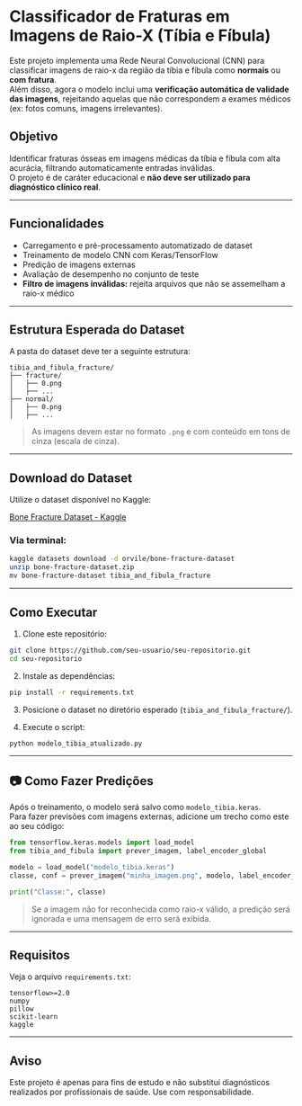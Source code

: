 
# Classificador de Fraturas em Imagens de Raio-X (Tíbia e Fíbula)

Este projeto implementa uma Rede Neural Convolucional (CNN) para classificar imagens de raio-x da região da tíbia e fíbula como **normais** ou **com fratura**.  
Além disso, agora o modelo inclui uma **verificação automática de validade das imagens**, rejeitando aquelas que não correspondem a exames médicos (ex: fotos comuns, imagens irrelevantes).

## Objetivo

Identificar fraturas ósseas em imagens médicas da tíbia e fíbula com alta acurácia, filtrando automaticamente entradas inválidas.  
O projeto é de caráter educacional e **não deve ser utilizado para diagnóstico clínico real**.

---

## Funcionalidades

- Carregamento e pré-processamento automatizado de dataset
- Treinamento de modelo CNN com Keras/TensorFlow
- Predição de imagens externas
- Avaliação de desempenho no conjunto de teste
- **Filtro de imagens inválidas:** rejeita arquivos que não se assemelham a raio-x médico

---

## Estrutura Esperada do Dataset

A pasta do dataset deve ter a seguinte estrutura:

```
tibia_and_fibula_fracture/
├── fracture/
│   ├── 0.png
│   ├── ...
├── normal/
│   ├── 0.png
│   ├── ...
```

> As imagens devem estar no formato `.png` e com conteúdo em tons de cinza (escala de cinza).

---

## Download do Dataset

Utilize o dataset disponível no Kaggle:

[Bone Fracture Dataset - Kaggle](https://www.kaggle.com/datasets/orvile/bone-fracture-dataset)

### Via terminal:

```bash
kaggle datasets download -d orvile/bone-fracture-dataset
unzip bone-fracture-dataset.zip
mv bone-fracture-dataset tibia_and_fibula_fracture
```

---

## Como Executar

1. Clone este repositório:

```bash
git clone https://github.com/seu-usuario/seu-repositorio.git
cd seu-repositorio
```

2. Instale as dependências:

```bash
pip install -r requirements.txt
```

3. Posicione o dataset no diretório esperado (`tibia_and_fibula_fracture/`).

4. Execute o script:

```bash
python modelo_tibia_atualizado.py
```

---

## 📷 Como Fazer Predições

Após o treinamento, o modelo será salvo como `modelo_tibia.keras`.  
Para fazer previsões com imagens externas, adicione um trecho como este ao seu código:

```python
from tensorflow.keras.models import load_model
from tibia_and_fibula import prever_imagem, label_encoder_global

modelo = load_model("modelo_tibia.keras")
classe, conf = prever_imagem("minha_imagem.png", modelo, label_encoder_global)

print("Classe:", classe)
```

> Se a imagem não for reconhecida como raio-x válido, a predição será ignorada e uma mensagem de erro será exibida.

---

## Requisitos

Veja o arquivo `requirements.txt`:

```
tensorflow>=2.0
numpy
pillow
scikit-learn
kaggle
```

---

## Aviso

Este projeto é apenas para fins de estudo e não substitui diagnósticos realizados por profissionais de saúde. Use com responsabilidade.

